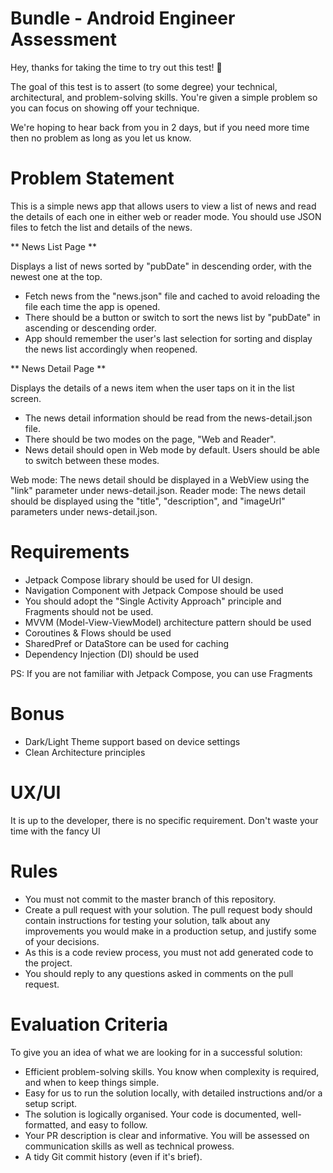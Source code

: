 # Bundle - Android Engineer Assessment
Hey, thanks for taking the time to try out this test! 👋

The goal of this test is to assert (to some degree) your technical, architectural, and problem-solving skills. You're given a simple problem so you can focus on showing off your technique.

We're hoping to hear back from you in 2 days, but if you need more time then no problem as long as you let us know.

# Problem Statement
This is a simple news app that allows users to view a list of news and read the details of each one in either web or reader mode. 
You should use JSON files to fetch the list and details of the news.

** News List Page ** 

Displays a list of news sorted by "pubDate" in descending order, with the newest one at the top. 

- Fetch news from the "news.json" file and cached to avoid reloading the file each time the app is opened.
- There should be a button or switch to sort the news list by "pubDate" in ascending or descending order. 
- App should remember the user's last selection for sorting and display the news list accordingly when reopened.

** News Detail Page **

Displays the details of a news item when the user taps on it in the list screen. 

- The news detail information should be read from the news-detail.json file.
- There should be two modes on the page, "Web and Reader". 
- News detail should open in Web mode by default. Users should be able to switch between these modes.

Web mode: The news detail should be displayed in a WebView using the "link" parameter under news-detail.json.
Reader mode: The news detail should be displayed using the "title", "description", and "imageUrl" parameters under news-detail.json.

# Requirements
- Jetpack Compose library should be used for UI design. 
- Navigation Component with Jetpack Compose should be used
- You should adopt the "Single Activity Approach" principle and Fragments should not be used.
- MVVM (Model-View-ViewModel) architecture pattern should be used
- Coroutines & Flows should be used
- SharedPref or DataStore can be used for caching
- Dependency Injection (DI) should be used

PS: If you are not familiar with Jetpack Compose, you can use Fragments

# Bonus
- Dark/Light Theme support based on device settings
- Clean Architecture principles

# UX/UI
It is up to the developer, there is no specific requirement. Don't waste your time with the fancy UI

# Rules
- You must not commit to the master branch of this repository.
- Create a pull request with your solution. The pull request body should contain instructions for testing your solution, talk about any improvements you would make in a production setup, and justify some of your decisions.
- As this is a code review process, you must not add generated code to the project.
- You should reply to any questions asked in comments on the pull request.

# Evaluation Criteria
To give you an idea of what we are looking for in a successful solution:

- Efficient problem-solving skills. You know when complexity is required, and when to keep things simple.
- Easy for us to run the solution locally, with detailed instructions and/or a setup script.
- The solution is logically organised. Your code is documented, well-formatted, and easy to follow.
- Your PR description is clear and informative. You will be assessed on communication skills as well as technical prowess.
- A tidy Git commit history (even if it's brief).
